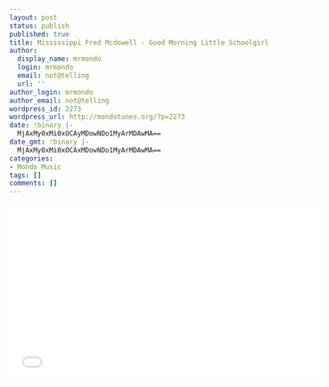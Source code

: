 ```yaml
---
layout: post
status: publish
published: true
title: Mississippi Fred Mcdowell - Good Morning Little Schoolgirl
author:
  display_name: mrmondo
  login: mrmondo
  email: not@telling
  url: ''
author_login: mrmondo
author_email: not@telling
wordpress_id: 2273
wordpress_url: http://mondotunes.org/?p=2273
date: !binary |-
  MjAxMy0xMi0xOCAyMDowNDo1MyArMDAwMA==
date_gmt: !binary |-
  MjAxMy0xMi0xOCAxMDowNDo1MyArMDAwMA==
categories:
- Mondo Music
tags: []
comments: []
---
```

<iframe width="560" height="315" src="//www.youtube.com/embed/VXw5DqS7YTM" frameborder="0"> </iframe>
